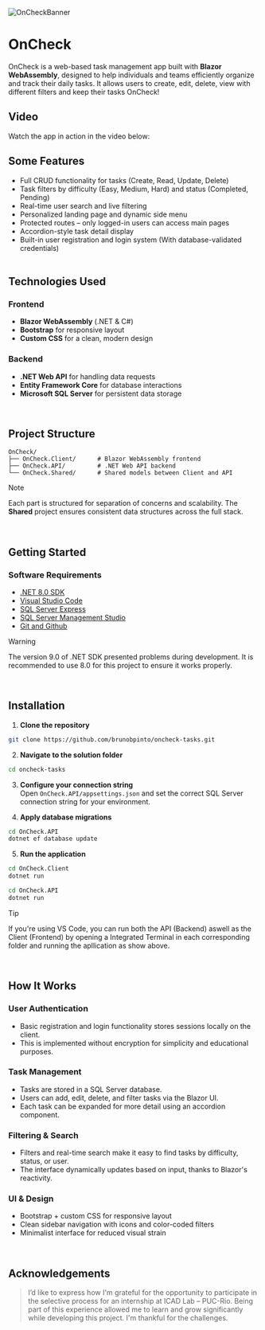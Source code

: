 ![OnCheckBanner](https://github.com/user-attachments/assets/ddeb3c4c-1008-41ac-a7bd-10bea3c01a23)

# OnCheck  
OnCheck is a web-based task management app built with **Blazor WebAssembly**, designed to help individuals and teams efficiently organize and track their daily tasks. It allows users to create, edit, delete, view with different filters and keep their tasks OnCheck!

## Video  
Watch the app in action in the video below:

## Some Features  
- Full CRUD functionality for tasks (Create, Read, Update, Delete)  
- Task filters by difficulty (Easy, Medium, Hard) and status (Completed, Pending)  
- Real-time user search and live filtering  
- Personalized landing page and dynamic side menu
- Protected routes – only logged-in users can access main pages
- Accordion-style task detail display  
- Built-in user registration and login system (With database-validated credentials) 
<br><br>

## Technologies Used  

### Frontend  
- **Blazor WebAssembly** (.NET & C#)  
- **Bootstrap** for responsive layout  
- **Custom CSS** for a clean, modern design  

### Backend  
- **.NET Web API** for handling data requests  
- **Entity Framework Core** for database interactions  
- **Microsoft SQL Server** for persistent data storage  
<div>‎</div>

## Project Structure  

```
OnCheck/
├── OnCheck.Client/      # Blazor WebAssembly frontend  
├── OnCheck.API/         # .NET Web API backend  
└── OnCheck.Shared/      # Shared models between Client and API
```
> [!NOTE]  
> Each part is structured for separation of concerns and scalability. The **Shared** project ensures consistent data structures across the full stack.


<br>

## Getting Started  

### Software Requirements  
- [.NET 8.0 SDK](https://dotnet.microsoft.com/)  
- [Visual Studio Code](https://code.visualstudio.com/download)  
- [SQL Server Express](https://www.microsoft.com/pt-br/sql-server/sql-server-downloads)
- [SQL Server Management Studio](https://learn.microsoft.com/en-us/ssms/download-sql-server-management-studio-ssms?redirectedfrom=MSDN)
- [Git and Github](https://git-scm.com/)

> [!WARNING]  
> The version 9.0 of .NET SDK presented problems during development. It is recommended to use 8.0 for this project to ensure it works properly.
<div>‎</div>

## Installation  

1. **Clone the repository**  
```bash
git clone https://github.com/brunobpinto/oncheck-tasks.git
```

2. **Navigate to the solution folder**  
```bash
cd oncheck-tasks
```

3. **Configure your connection string**  
Open `OnCheck.API/appsettings.json` and set the correct SQL Server connection string for your environment.

4. **Apply database migrations**  
```bash
cd OnCheck.API
dotnet ef database update
```

5. **Run the application**  
```bash
cd OnCheck.Client
dotnet run 
```
```bash
cd OnCheck.API
dotnet run 
```

> [!TIP]  
> If you're using VS Code, you can run both the API (Backend) aswell as the Client (Frontend) by opening a Integrated Terminal in each corresponding folder and running the apllication as show above.

<br>



## How It Works  

### User Authentication  
- Basic registration and login functionality stores sessions locally on the client.  
- This is implemented without encryption for simplicity and educational purposes.

### Task Management  
- Tasks are stored in a SQL Server database.  
- Users can add, edit, delete, and filter tasks via the Blazor UI.  
- Each task can be expanded for more detail using an accordion component.

### Filtering & Search  
- Filters and real-time search make it easy to find tasks by difficulty, status, or user.  
- The interface dynamically updates based on input, thanks to Blazor's reactivity.

### UI & Design  
- Bootstrap + custom CSS for responsive layout  
- Clean sidebar navigation with icons and color-coded filters  
- Minimalist interface for reduced visual strain
<div>‎</div>

## Acknowledgements
> I’d like to express how I'm grateful for the opportunity to participate in the selective process for an internship at ICAD Lab – PUC-Rio. Being part of this experience allowed me to learn and grow significantly while developing this project. I'm thankful for the challenges.
